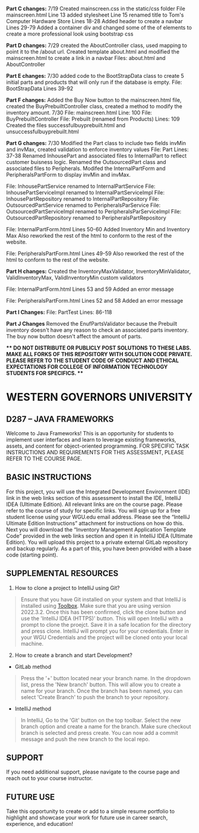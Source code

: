 **Part C changes:**
7/19
Created mainscreen.css in the static/css folder
File mainscreen.html
Line 13 added stylesheet
Line 15 renamed title to Tom's Computer Hardware Store
Lines 18-28 Added header to create a navbar
Lines 29-79 Added a container div and changed some of the of elements to create a more professional look using bootstrap css

**Part D changes:**
7/29
created the AboutController class, used mapping to point it to the /about url. Created template about.html and modified the mainscreen.html to create a link in a navbar
Files: about.html and AboutController


**Part E changes:**
7/30
added code to the BootStrapData class to create 5 initial parts and products that will only run if the database is empty.
File: BootStrapData
Lines 39-92

**Part F changes:**
Added the Buy Now button to the mainscreen.html file, created the BuyPrebuiltController class, created a method to modify the inventory amount.
7/30
File: mainscreen.html
Line: 100
File: BuyPrebuiltController
File: Prebuilt (renamed from Products)
Lines: 109
Created the files successfulbuyprebuilt.html and unsuccessfulbuyprebuilt.html

**Part G changes:**
7/30
Modified the Part class to include two fields invMin and invMax, created validation to enforce inventory values
File: Part
Lines: 37-38
Renamed InhousePart and associated files to InternalPart to reflect customer buisness logic.
Renamed the OutsourcedPart class and associated files to Peripherals. 
Modifed the InternalPartForm and PeripheralsPartForm to display invMin and invMax.

File: InhousePartService renamed to InternalPartService
File: InhousePartServiceImpl renamed to InternalPartServiceImpl
File: InhousePartRepository renamed to InternalPartRepository
File: OutsourcedPartService renamed to PeripheralsParService
File: OutsourcedPartServiceImpl renamed to PeripheralsParServiceImpl
File: OutsourcedPartRepository renamed to PeripheralsPartRepository

File: InternalPartForm.html
Lines 50-60 Added Inventory Min and Inventory Max
Also reworked the rest of the html to conform to the rest of the website.

File: PeripheralsPartForm.html
Lines 49-59
Also reworked the rest of the html to conform to the rest of the website.

**Part H changes:**
Created the InventoryMaxValidator, InventoryMinValidator, ValidInventoryMax, ValidInventoryMin custom validators

File: InternalPartForm.html
Lines 53 and 59 Added an error message


File: PeripheralsPartForm.html
Lines 52 and 58 Added an error message


**Part I Changes:**
File: PartTest
Lines: 86-118

**Part J Changes**
Removed the EnufPartsValidator because the Prebuilt inventory doesn't have any reason to check an associated parts inventory. The buy now button doesn't affect the amount of parts.


<strong>** DO NOT DISTRIBUTE OR PUBLICLY POST SOLUTIONS TO THESE LABS. MAKE ALL FORKS OF THIS REPOSITORY WITH SOLUTION CODE PRIVATE. PLEASE REFER TO THE STUDENT CODE OF CONDUCT AND ETHICAL EXPECTATIONS FOR COLLEGE OF INFORMATION TECHNOLOGY STUDENTS FOR SPECIFICS. ** </strong>

# WESTERN GOVERNORS UNIVERSITY 
## D287 – JAVA FRAMEWORKS
Welcome to Java Frameworks! This is an opportunity for students to implement user interfaces and learn to leverage existing frameworks, assets, and content for object-oriented programming.
FOR SPECIFIC TASK INSTRUCTIONS AND REQUIREMENTS FOR THIS ASSESSMENT, PLEASE REFER TO THE COURSE PAGE.
## BASIC INSTRUCTIONS
For this project, you will use the Integrated Development Environment (IDE) link in the web links section of this assessment to install the IDE, IntelliJ IDEA (Ultimate Edition). All relevant links are on the course page. Please refer to the course of study for specific links. You will sign up for a free student license using your WGU.edu email address. Please see the “IntelliJ Ultimate Edition Instructions” attachment for instructions on how do this. Next you will download the “Inventory Management Application Template Code” provided in the web links section and open it in IntelliJ IDEA (Ultimate Edition). You will upload this project to a private external GitLab repository and backup regularly. As a part of this, you have been provided with a base code (starting point). 

## SUPPLEMENTAL RESOURCES  
1.	How to clone a project to IntelliJ using Git?

> Ensure that you have Git installed on your system and that IntelliJ is installed using [Toolbox](https://www.jetbrains.com/toolbox-app/). Make sure that you are using version 2022.3.2. Once this has been confirmed, click the clone button and use the 'IntelliJ IDEA (HTTPS)' button. This will open IntelliJ with a prompt to clone the proejct. Save it in a safe location for the directory and press clone. IntelliJ will prompt you for your credentials. Enter in your WGU Credentials and the project will be cloned onto your local machine.  

2. How to create a branch and start Development?

- GitLab method
> Press the '+' button located near your branch name. In the dropdown list, press the 'New branch' button. This will allow you to create a name for your branch. Once the branch has been named, you can select 'Create Branch' to push the branch to your repository.

- IntelliJ method
> In IntelliJ, Go to the 'Git' button on the top toolbar. Select the new branch option and create a name for the branch. Make sure checkout branch is selected and press create. You can now add a commit message and push the new branch to the local repo.

## SUPPORT
If you need additional support, please navigate to the course page and reach out to your course instructor.
## FUTURE USE
Take this opportunity to create or add to a simple resume portfolio to highlight and showcase your work for future use in career search, experience, and education!
